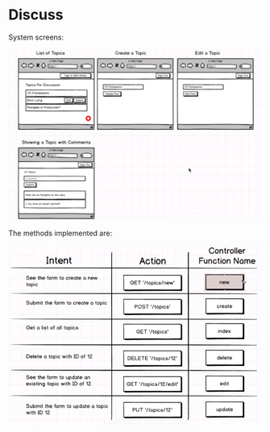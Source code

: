 # Discuss

System screens:

<p align="center">
  <img alt="screens" title="#screens" src="./images/screens.png" width="700px">
</p>

The methods implemented are:

<p align="center">
  <img alt="method" title="#method" src="./images/method.png" width="700px">
</p>